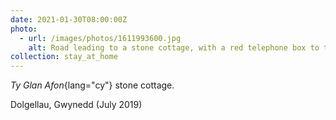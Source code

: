 ```yaml
---
date: 2021-01-30T08:00:00Z
photo:
  - url: /images/photos/1611993600.jpg
    alt: Road leading to a stone cottage, with a red telephone box to the left.
collection: stay_at_home
---
```

*Ty Glan Afon*{lang="cy"} stone cottage.

Dolgellau, Gwynedd (July 2019)

